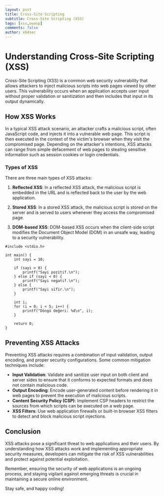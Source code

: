 ```yaml
---
layout: post
title: Cross-Site Scripting
subtitle: Cross-Site Scripting (XSS)
tags: [xss,owasp]
comments: false
author: x64sec
---
```


# Understanding Cross-Site Scripting (XSS)

Cross-Site Scripting (XSS) is a common web security vulnerability that allows attackers to inject malicious scripts into web pages viewed by other users. This vulnerability occurs when an application accepts user input without proper validation or sanitization and then includes that input in its output dynamically.

## How XSS Works

In a typical XSS attack scenario, an attacker crafts a malicious script, often JavaScript code, and injects it into a vulnerable web page. This script is then executed in the context of the victim's browser when they visit the compromised page. Depending on the attacker's intentions, XSS attacks can range from simple defacement of web pages to stealing sensitive information such as session cookies or login credentials.

### Types of XSS

There are three main types of XSS attacks:

1. **Reflected XSS**: In a reflected XSS attack, the malicious script is embedded in the URL and is reflected back to the user by the web application.

2. **Stored XSS**: In a stored XSS attack, the malicious script is stored on the server and is served to users whenever they access the compromised page.

3. **DOM-based XSS**: DOM-based XSS occurs when the client-side script modifies the Document Object Model (DOM) in an unsafe way, leading to a security vulnerability.

```
#include <stdio.h>

int main() {
    int sayi = 10;

    if (sayi > 0) {
        printf("Sayi pozitif.\n");
    } else if (sayi < 0) {
        printf("Sayi negatif.\n");
    } else {
        printf("Sayi sifir.\n");
    }

    int i;
    for (i = 0; i < 5; i++) {
        printf("Döngü değeri: %d\n", i);
    }

    return 0;
}
```

## Preventing XSS Attacks

Preventing XSS attacks requires a combination of input validation, output encoding, and proper security configurations. Some common mitigation techniques include:

- **Input Validation**: Validate and sanitize user input on both client and server sides to ensure that it conforms to expected formats and does not contain malicious code.
- **Output Encoding**: Encode user-generated content before rendering it in web pages to prevent the execution of malicious scripts.
- **Content Security Policy (CSP)**: Implement CSP headers to restrict the sources from which scripts can be executed on a web page.
- **XSS Filters**: Use web application firewalls or built-in browser XSS filters to detect and block malicious script injections.

## Conclusion

XSS attacks pose a significant threat to web applications and their users. By understanding how XSS attacks work and implementing appropriate security measures, developers can mitigate the risk of XSS vulnerabilities and protect against potential exploitation.

Remember, ensuring the security of web applications is an ongoing process, and staying vigilant against emerging threats is crucial in maintaining a secure online environment.

Stay safe, and happy coding!
